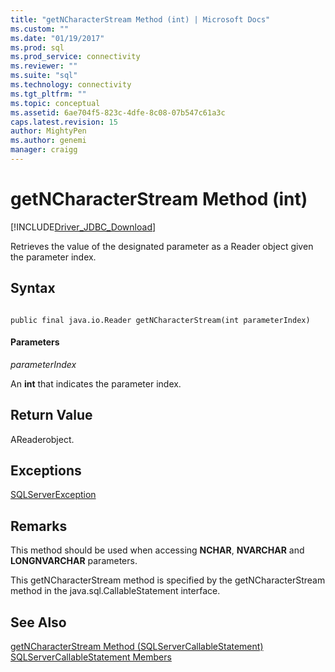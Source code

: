 ```yaml
---
title: "getNCharacterStream Method (int) | Microsoft Docs"
ms.custom: ""
ms.date: "01/19/2017"
ms.prod: sql
ms.prod_service: connectivity
ms.reviewer: ""
ms.suite: "sql"
ms.technology: connectivity
ms.tgt_pltfrm: ""
ms.topic: conceptual
ms.assetid: 6ae704f5-823c-4dfe-8c08-07b547c61a3c
caps.latest.revision: 15
author: MightyPen
ms.author: genemi
manager: craigg
---
```

# getNCharacterStream Method (int)
[!INCLUDE[Driver_JDBC_Download](../../../includes/driver_jdbc_download.md)]

  Retrieves the value of the designated parameter as a Reader object given the parameter index.  
  
## Syntax  
  
```  
  
public final java.io.Reader getNCharacterStream(int parameterIndex)  
```  
  
#### Parameters  
 *parameterIndex*  
  
 An **int** that indicates the parameter index.  
  
## Return Value  
 AReaderobject.  
  
## Exceptions  
 [SQLServerException](../../../connect/jdbc/reference/sqlserverexception-class.md)  
  
## Remarks  
 This method should be used when accessing **NCHAR**, **NVARCHAR** and **LONGNVARCHAR** parameters.  
  
 This getNCharacterStream method is specified by the getNCharacterStream method in the java.sql.CallableStatement interface.  
  
## See Also  
 [getNCharacterStream Method &#40;SQLServerCallableStatement&#41;](../../../connect/jdbc/reference/getncharacterstream-method-sqlservercallablestatement.md)   
 [SQLServerCallableStatement Members](../../../connect/jdbc/reference/sqlservercallablestatement-members.md)  
  
  
